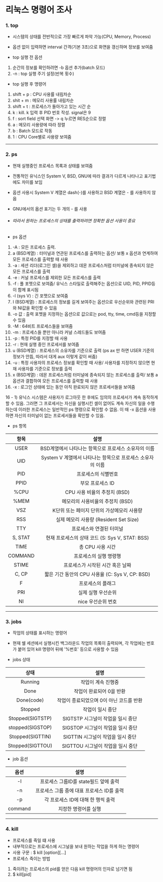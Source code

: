 # 리눅스 명령어 조사



### 1. top

+ 시스템의 상태를 전반적으로 가장 빠르게 파악 가능(CPU, Memory, Process)
+ 옵션 없이 입력하면 interval 간격(기본 3초)으로 화면을 갱신하며 정보를 보여줌


+ top 실행 전 옵션

 1) 순간의 정보를 확인하려면 -b 옵션 추가(batch 모드)
 2) -n : top 실행 주기 설정(반복 횟수)


+ top 실행 후 명령어

1) shift + p : CPU 사용률 내림차순
2) shit + m : 메모리 사용률 내림차순
3) shift + t : 프로세스가 돌아가고 있는 시간 순
4) k : kill. k 입력 후 PID 번호 작성. signal은 9
5) f : sort field 선택 화면 -> q 누르면 RES순으로 정렬
6) a : 메모리 사용량에 따라 정렬
7) b : Batch 모드로 작동
8) 1 : CPU Core별로 사용량 보여줌

---------------------

### 2. ps

+ 현재 실행중인 프로세스 목록과 상태를 보여줌
+ 전통적인 유닉스인 System V, BSD, GNU에 따라 결과가 다르게 나타나고 표기법에도 차이를 보임
+ 옵션 사용시 System V 계열은 dash(-)를 사용하고 BSD 계열은 - 를 사용하지 않음
+ GNU에서의 욥션 표기는 두 개의 - 를 사용
+ ###### 따라서 원하는 프로세스의 상태를 출력하려면 정확한 옵션 사용이 중요


+ ps 옵션

1) -A : 모든 프로세스 출력.
2) a (BSD계열) : 터미널과 연관된 프로세스를 출력하는 옵션/ 보통 x 옵션과 연계하여 모든 프로세스를 출력할 때 사용
3) -a : 세션 리더(로그인 셀)을 제외하고 데몬 프로세스처럼 터미널에 종속되지 않은 모든 프로세스를 출력
4) -e : 커널 프로세스를 제외한 모든 프로세스를 출력
5) -f : 풀 포멧으로 보여줌/ 유닉스 스타일로 출력해주는 옵션으로 UID, PID, PPID등이 함께 표시됨
6) -l (sys V) : 긴 포맷으로 보여줌
7)  I (BSD계열) : 프로세스의 정보를 길게 보여주는 옵션으로 우선순위와 관련된 PRI와 NI값을 확인할 수 있음
8)  -o 값 : 출력 포멧을 지정하는 옵션으로 값으로는 pod, tty, time, cmd등을 지정할 수 있음
9)  -M : 64비트 프로세스들을 보여줌
10)  -m : 프로세스들 뿐만 아니라 커널 스레드들도 보여줌
11)  -p : 특정 PID를 지정할 때 사용
12)  -r : 현재 실행 중인 프로세서를 보여줌
13)  u (BSD계열) : 프로세스의 소유자를 기준으로 출력 (ps ax 만 하면 USER 기준의 정보가 안뜸, 따라서 대게 aux 이렇게 같이 써줌)
14)  -u : 특정 사용자의 프로세스 정보를 확인할 때 사용/ 사용자를 지정하지 않으면 현재 사용자를 기준으로 정보를 출력
15)  x (BSD계열) : 데몬 프로세스처럼 터미널에 종속되지 않는 프로세스를 출력/ 보통 a옵션과 결합하여 모든 프로세스를 출력할 때 사용
16)  -x : 로그인 상태에 있는 동안 아직 완료되지 않은 프로세서들을 보여줌
  
  16 - 1) 유닉스 시스템은 사용자가 로그아웃 한 후에도 임의의 프로세서가 계속 동작하게 할 수 있음. 그러면 그 프로세서는 자신을 실행시킨 셀이 없어도 계속 자신의 일을 수행하는데 이러한 프로세스는 일반적인 ps 명령으로 확인할 수 없음. 이 때 -x 옵션을 사용하면 자신의 터미널이 없는 프로세서들을 확인할 수 있음.




+ ps 항목

|항목|설명|
|:-------:|:--------:|
|USER|BSD계열에서 나타나는 항목으로 프로세스 소유자의 이름|
|UID|System V 계열에서 나타나는 항목으로 프로세스 소유자의 이름|
|PID|프로세스의 식별번호|
|PPID|부모 프로세스 ID|
|%CPU|CPU 사용 비율의 추정치 (BSD)|
|%MEM|메모리의 사용비율의 추정치 (BSD)|
|VSZ|K단위 또는 페이지 단위의 가상메모리 사용량|
|RSS|실제 메모리 사용량 (Resident Set Size)|
|TTY|프로세스와 연결된 터미널|
|S, STAT|현재 프로세스의 상태 코드 (S: Sys V, STAT: BSS)|
|TIME|총 CPU 사용 시간|
|COMMAND|프로세스의 실행 명령행|
|STIME|프로세스가 시작된 시간 혹은 날짜|
|C, CP|짧은 기간 동안의 CPU 사용율 (C: Sys V, CP: BSD)|
|F|프로세스의 플래그|
|PRI|실제 실행 우선순위|
|NI|nice 우선순위 번호|


-------------------------

### 3. jobs

+ 작업의 상태를 표시하는 명령어
+ 현재 쉘 세션에서 실행시킨 백그라운드 작업의 목록이 출력되며, 각 작업에는 번호가 붙어 있어 kill 명령어 뒤에 '%번호' 등으로 사용할 수 있음


+ jobs 상태

|상태|설명|
|:-----:|:------:|
|Running|작업이 계속 진행중|
|Done|작업이 완료되어 0을 반환|
|Done(code)|작업이 종료되었으며 0이 아닌 코드를 반환|
|Stopped|작업이 일시 중단|
|Stopped(SIGTSTP)|SIGTSTP 시그널이 작업을 일시 중단|
|stopped(SIGSTOP)|SIGSTOP 시그널이 작업을 일시 중단|
|Stopped(SIGTTIN)|SIGTTIN 시그널이 작업을 일시 중단|
|Stopped(SIGTTOU)|SIGTTOU 시그널이 작업을 일시 중단|


+ job 옵션

|옵션|설명|
|:---:|:---:|
|-l|프로세스 그룹ID를 state필드 앞에 출력|
|-n|프로세스 그룹 중에 대표 프로세스 ID를 출력|
|-p|각 프로세스 ID에 대해 한 행씩 출력|
|command|지정한 명령어를 실행|


-----------------------------

### 4. kill

+ 프로세스를 죽일 떄 사용
+ 내부적으로는 프로세스에 시그널을 보내 원하는 작업을 하게 하는 명령어
+ 사용 구문 : $ kill [option]<pid>[...]
+ 프로세스 죽이는 방법
 1) 죽이려는 프로세스의 pid를 얻은 다음 kill 명령어의 인자로 넘기면 됨
 2) $ kill[pid]




